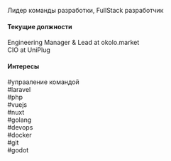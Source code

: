 Лидер команды разработки, FullStack разработчик

#### Текущие должности

Engineering Manager & Lead at okolo.market \
CIO at UniPlug

#### Интересы
#упрааление командой\
#laravel\
#php\
#vuejs\
#nuxt\
#golang\
#devops\
#docker\
#git\
#godot
